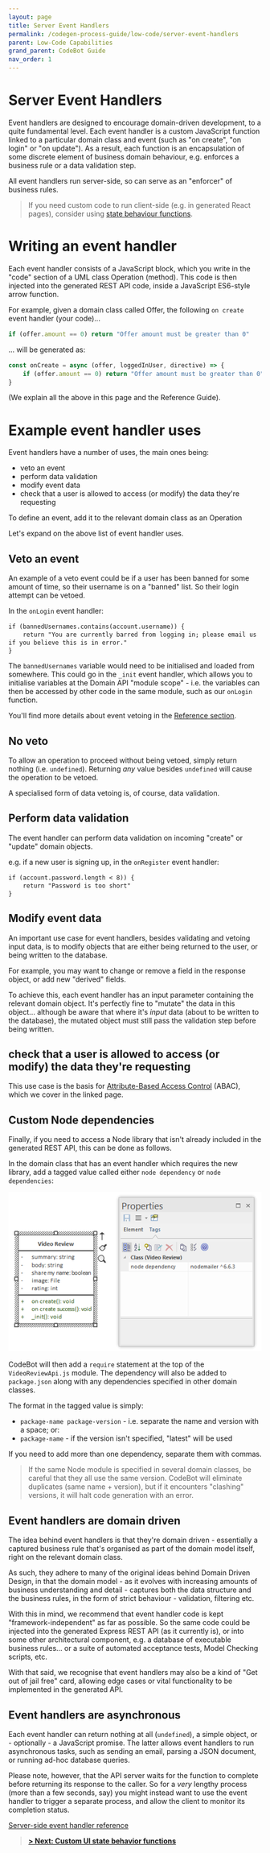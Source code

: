 ```yaml
---
layout: page
title: Server Event Handlers
permalink: /codegen-process-guide/low-code/server-event-handlers
parent: Low-Code Capabilities
grand_parent: CodeBot Guide
nav_order: 1
---
```


# Server Event Handlers

Event handlers are designed to encourage domain-driven development, to a quite fundamental level. Each event handler is a custom JavaScript function linked to a particular domain class and event (such as "on create", "on login" or "on update"). As a result, each function is an encapsulation of some discrete element of business domain behaviour, e.g. enforces a business rule or a data validation step.

All event handlers run server-side, so can serve as an "enforcer" of business rules.

> If you need custom code to run client-side (e.g. in generated React pages), consider using [state behaviour functions](ui-behavior-functions).


# Writing an event handler

Each event handler consists of a JavaScript block, which you write in the "code" section of a UML class Operation (method). This code is then injected into the generated REST API code, inside a JavaScript ES6-style arrow function.

For example, given a domain class called Offer, the following `on create` event handler (your code)...

```JavaScript
if (offer.amount == 0) return "Offer amount must be greater than 0"
```

... will be generated as:

```JavaScript
const onCreate = async (offer, loggedInUser, directive) => {
    if (offer.amount == 0) return "Offer amount must be greater than 0"
}
```

(We explain all the above in this page and the Reference Guide).



# Example event handler uses

Event handlers have a number of uses, the main ones being:

* veto an event
* perform data validation
* modify event data
* check that a user is allowed to access (or modify) the data they're requesting

To define an event, add it to the relevant domain class as an Operation

Let's expand on the above list of event handler uses.

## Veto an event

An example of a veto event could be if a user has been banned for some amount of time, so their username is on a "banned" list. So their login attempt can be vetoed.

In the `onLogin` event handler:

```
if (bannedUsernames.contains(account.username)) {
    return "You are currently barred from logging in; please email us if you believe this is in error."
}
```

The `bannedUsernames` variable would need to be initialised and loaded from somewhere. This could go in the `_init` event handler, which allows you to initialise variables at the Domain API "module scope" - i.e. the variables can then be accessed by other code in the same module, such as our `onLogin` function.

You'll find more details about event vetoing in the [Reference section]((../../codebot-reference/server-events)).


## No veto

To allow an operation to proceed without being vetoed, simply return nothing (i.e. `undefined`). Returning *any* value besides `undefined` will cause the operation to be vetoed.

A specialised form of data vetoing is, of course, data validation.


## Perform data validation

The event handler can perform data validation on incoming "create" or "update" domain objects.

e.g. if a new user is signing up, in the `onRegister` event handler:

```
if (account.password.length < 8)) {
    return "Password is too short"
}
```


## Modify event data

An important use case for event handlers, besides validating and vetoing input data, is to modify objects that are either being returned to the user, or being written to the database.

For example, you may want to change or remove a field in the response object, or add new "derived" fields.

To achieve this, each event handler has an input parameter containing the relevant domain object. It's perfectly fine to "mutate" the data in this object... although be aware that where it's *input* data (about to be written to the database), the mutated object must still pass the validation step before being written.


## check that a user is allowed to access (or modify) the data they're requesting

This use case is the basis for [Attribute-Based Access Control](../security/abac) (ABAC), which we cover in the linked page.



## Custom Node dependencies

Finally, if you need to access a Node library that isn't already included in the generated REST API, this can be done as follows.

In the domain class that has an event handler which requires the new library, add a tagged value called either `node dependency` or `node dependencies`:

![Specifying a Node dependency](../../images/low-code/node-dependency.png "Specifying a Node dependency")

CodeBot will then add a `require` statement at the top of the `VideoReviewApi.js` module. The dependency will also be added to `package.json` along with any dependencies specified in other domain classes.

The format in the tagged value is simply:

* `package-name package-version` - i.e. separate the name and version with a space; or:
* `package-name` - if the version isn't specified, "latest" will be used

If you need to add more than one dependency, separate them with commas.

> If the same Node module is specified in several domain classes, be careful that they all use the same version. CodeBot will eliminate duplicates (same name + version), but if it encounters "clashing" versions, it will halt code generation with an error.


## Event handlers are domain driven

The idea behind event handlers is that they're domain driven - essentially a captured business rule that's organised as part of the domain model itself, right on the relevant domain class.

As such, they adhere to many of the original ideas behind Domain Driven Design, in that the domain model - as it evolves with increasing amounts of business understanding and detail - captures both the data structure and the business rules, in the form of strict behaviour - validation, filtering etc.

With this in mind, we recommend that event handler code is kept "framework-independent" as far as possible. So the same code could be injected into the generated Express REST API (as it currently is), or into some other architectural component, e.g. a database of executable business rules... or a suite of automated acceptance tests, Model Checking scripts, etc.

With that said, we recognise that event handlers may also be a kind of "Get out of jail free" card, allowing edge cases or vital functionality to be implemented in the generated API.


## Event handlers are asynchronous

Each event handler can return nothing at all (`undefined`), a simple object, or - optionally - a JavaScript promise. The latter allows event handlers to run asynchronous tasks, such as sending an email, parsing a JSON document, or running ad-hoc database queries.

Please note, however, that the API server waits for the function to complete before returning its response to the caller. So for a *very* lengthy process (more than a few seconds, say) you might instead want to use the event handler to trigger a separate process, and allow the client to monitor its completion status.



[Server-side event handler reference](../../codebot-reference/server-events)


> **[> Next: Custom UI state behavior functions](ui-behavior-functions)**
